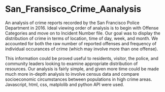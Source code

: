 # San_Fransisco_Crime_Aanalysis

An analysis of crime reports recorded by the San Francisco Police Department in 2016. Ideal viewing order of analysis is to begin with Offense Categories and move on to Incident Number file. Our goal was to display the distribution of crime in terms of location, time of day, week, and month. We accounted for both the raw number of reported offenses and frequency of individual occurances of crime (which may involve more than one offense). 

This information could be proved useful to residents, visitor, the police, and community leaders looking to examine appropriate distribution of resources. Our analysis is fairly simple, and given more time could be made much more in-depth analysis to involve census data and compare socioeconomic circumstances between populations in high crime areas. Javascript, html, css, matplolib and python API were used. 


